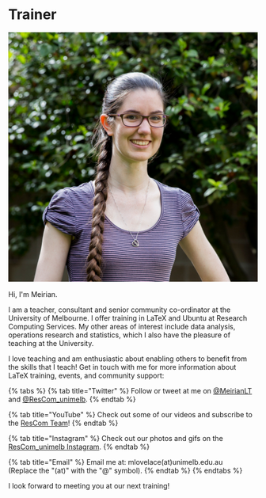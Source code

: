 # Trainer

![Meirian Lovelace-Tozer. Photo credit: Eric Jong. \(2019\).](../.gitbook/assets/meirian_old_quad.jpg)

Hi, I'm Meirian.

I am a teacher, consultant and senior community co-ordinator at the University of Melbourne. I offer training in LaTeX and Ubuntu at Research Computing Services. My other areas of interest include data analysis, operations research and statistics, which I also have the pleasure of teaching at the University.

I love teaching and am enthusiastic about enabling others to benefit from the skills that I teach! Get in touch with me for more information about LaTeX training, events, and community support:

{% tabs %}
{% tab title="Twitter" %}
Follow or tweet at me on [@MeirianLT](www.twitter.com/MeirianLT) and [@ResCom\_unimelb](https://twitter.com/ResCom_unimelb).
{% endtab %}

{% tab title="YouTube" %}
Check out some of our videos and subscribe to the [ResCom Team](https://www.youtube.com/channel/UCGWU-ESE1j2vCJTACZHHLGQ)!
{% endtab %}

{% tab title="Instagram" %}
Check out our photos and gifs on the [ResCom\_unimelb Instagram](https://www.instagram.com/rescom_unimelb).
{% endtab %}

{% tab title="Email" %}
Email me at: mlovelace\(at\)unimelb.edu.au  
\(Replace the "\(at\)" with the "@" symbol\).
{% endtab %}
{% endtabs %}

I look forward to meeting you at our next training!

